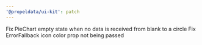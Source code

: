 ```yaml
---
'@propeldata/ui-kit': patch
---
```


Fix PieChart empty state when no data is received from blank to a circle
Fix ErrorFallback icon color prop not being passed

